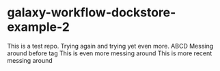 # galaxy-workflow-dockstore-example-2

This is a test repo. Trying again and trying yet even more. ABCD
Messing around before tag
This is even more messing around
This is more recent messing around
